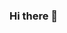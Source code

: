 ### Hi there 👋

<!--
**joshi-nitant/joshi-nitant** is a ✨ _special_ ✨ repository because its `README.md` (this file) appears on your GitHub profile.

Here are some ideas to get you started:

- 🔭 I’m currently working on ...
- 🌱 I’m currently learning flutter...
- 👯 I’m looking to collaborate on linkdin...
- 💬 Ask me about Flutter, Node.js, RDBMS, or any other tech related stuff...
- 📫 How to reach me: ...
- 😄 Pronouns: He/His...
-->
